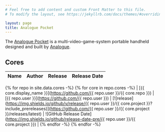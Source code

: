 ```yaml
---
# Feel free to add content and custom Front Matter to this file.
# To modify the layout, see https://jekyllrb.com/docs/themes/#overriding-theme-defaults

layout: page
title: Analogue Pocket
---
```

<script>
  function sortTable() {
    const tableBody = document.querySelector("tbody");
    const tableRows = tableBody.querySelectorAll("tr");
    [...tableRows]
      .sort((a, b) => a.innerText > b.innerText ? 1 : -1)
      .forEach(row => tableBody.appendChild(row))
  }
  document.addEventListener("DOMContentLoaded", sortTable)
</script>

The [Analogue Pocket](https://www.analogue.co/pocket) is a multi-video-game-system portable handheld designed and built by [Analogue](https://www.analogue.co).

## Cores

| Name | Author | Release | Release Date |
| ---- | ------ | ------- | ------------ |
{% for repo in site.data.cores -%}
{% for core in repo.cores -%}
| [{{ core.display_name }}](https://github.com/{{ repo.user }}/{{ core.repo }}) | [{{ repo.user }}](https://github.com/{{ repo.user }}) | [![release](https://img.shields.io/github/v/release/{{ repo.user }}/{{ core.project }}?include_prereleases)](https://github.com/{{ repo.user }}/{{ core.project }}/releases/latest) | ![GitHub Release Date](https://img.shields.io/github/release-date-pre/{{ repo.user }}/{{ core.project }}) |
{% endfor -%}
{% endfor -%}

